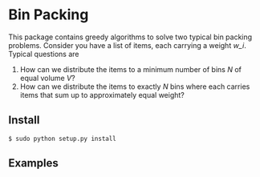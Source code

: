# Bin Packing
This package contains greedy algorithms to solve two typical bin packing problems. Consider you have a list of items, each carrying a weight *w_i*. Typical questions are

1. How can we distribute the items to a minimum number of bins *N* of equal volume *V*?
2. How can we distribute the items to exactly *N* bins where each carries items that sum up to approximately equal weight?


## Install 

    $ sudo python setup.py install

## Examples

